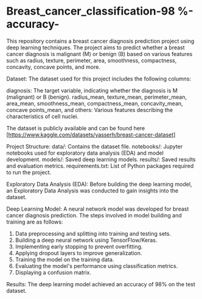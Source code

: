 # Breast_cancer_classification-98 %-accuracy-
This repository contains a breast cancer diagnosis prediction project using deep learning techniques. The project aims to predict whether a breast cancer diagnosis is malignant (M) or benign (B) based on various features such as radius, texture, perimeter, area, smoothness, compactness, concavity, concave points, and more.

Dataset:
The dataset used for this project includes the following columns:

diagnosis: The target variable, indicating whether the diagnosis is M (malignant) or B (benign).
radius_mean, texture_mean, perimeter_mean, area_mean, smoothness_mean, compactness_mean, concavity_mean, concave points_mean, and others: Various features describing the characteristics of cell nuclei.

The dataset is publicly available and can be found here [https://www.kaggle.com/datasets/yasserh/breast-cancer-dataset]

Project Structure:
data/: Contains the dataset file.
notebooks/: Jupyter notebooks used for exploratory data analysis (EDA) and model development.
models/: Saved deep learning models.
results/: Saved results and evaluation metrics.
requirements.txt: List of Python packages required to run the project.

Exploratory Data Analysis (EDA):
Before building the deep learning model, an Exploratory Data Analysis was conducted to gain insights into the dataset.

Deep Learning Model:
A neural network model was developed for breast cancer diagnosis prediction. The steps involved in model building and training are as follows:

1. Data preprocessing and splitting into training and testing sets.
2. Building a deep neural network using TensorFlow/Keras.
3. Implementing early stopping to prevent overfitting.
4. Applying dropout layers to improve generalization.
5. Training the model on the training data.
6. Evaluating the model's performance using classification metrics.
7. Displaying a confusion matrix.

Results:
The deep learning model achieved an accuracy of 98% on the test dataset.


